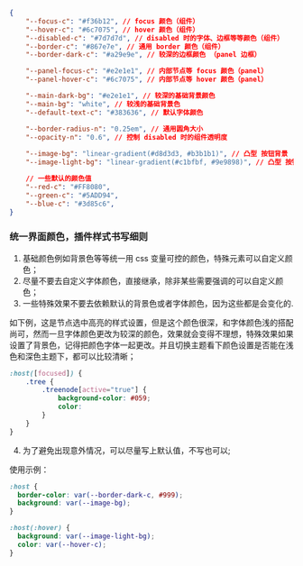 ```json
{
    "--focus-c": "#f36b12", // focus 颜色（组件）
    "--hover-c": "#6c7075", // hover 颜色（组件）
    "--disabled-c": "#7d7d7d", // disabled 时的字体、边框等等颜色（组件）
    "--border-c": "#867e7e", // 通用 border 颜色（组件）
    "--border-dark-c": "#a29e9e", // 较深的边框颜色 （panel 边框）

    "--panel-focus-c": "#e2e1e1", // 内部节点等 focus 颜色（panel）
    "--panel-hover-c": "#6c7075", // 内部节点等 hover 颜色（panel）

    "--main-dark-bg": "#e2e1e1", // 较深的基础背景颜色
    "--main-bg": "white", // 较浅的基础背景色
    "--default-text-c": "#383636", // 默认字体颜色

    "--border-radius-n": "0.25em", // 通用圆角大小
    "--opacity-n": "0.6", // 控制 disabled 时的组件透明度
  
    "--image-bg": "linear-gradient(#d8d3d3, #b3b1b1)", // 凸型 按钮背景
    "--image-light-bg": "linear-gradient(#c1bfbf, #9e9898)", // 凸型 按钮 hover 背景

    // 一些默认的颜色值
    "--red-c": "#FF8080",
    "--green-c": "#5ADD94",
    "--blue-c": "#3d85c6",
}
```

### 统一界面颜色，插件样式书写细则

1. 基础颜色例如背景色等等统一用 css 变量可控的颜色，特殊元素可以自定义颜色；
2. 尽量不要去自定义字体颜色，直接继承，除非某些需要强调的可以自定义颜色；
3. 一些特殊效果不要去依赖默认的背景色或者字体颜色，因为这些都是会变化的.

如下例，这是节点选中高亮的样式设置，但是这个颜色很深，和字体颜色浅的搭配尚可，然而一旦字体颜色更改为较深的颜色，效果就会变得不理想，特殊效果如果设置了背景色，记得把颜色字体一起更改。并且切换主题看下颜色设置是否能在浅色和深色主题下，都可以比较清晰；

```css
:host([focused]) {
    .tree {
        .treenode[active="true"] {
            background-color: #059;
            color: 
        }
    }
}
```

4. 为了避免出现意外情况，可以尽量写上默认值，不写也可以;

使用示例：
```css
:host {
  border-color: var(--border-dark-c, #999);
  background: var(--image-bg);
}

:host(:hover) {
  background: var(--image-light-bg);
  color: var(--hover-c);
}
```